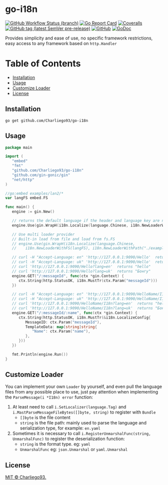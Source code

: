 # go-i18n

[![GitHub Workflow Status (branch)](https://img.shields.io/github/workflow/status/Charliego93/go-i18n/Go/main?logo=github)](https://github.com/Charliego93/go-i18n/actions/workflows/go.yml)
[![Go Report Card](https://goreportcard.com/badge/github.com/Charliego93/go-i18n)](https://goreportcard.com/report/github.com/Charliego93/go-i18n)
[![Coveralls](https://img.shields.io/coveralls/github/Charliego93/go-i18n?logo=coveralls&color=8345D5)](https://coveralls.io/github/Charliego93/go-i18n?branch=main)
[![GitHub tag (latest SemVer pre-release)](https://img.shields.io/github/v/tag/Charliego93/go-i18n?include_prereleases)](https://github.com/Charliego93/go-i18n/tags)
[![GitHub](https://img.shields.io/github/license/Charliego93/go-i18n?color=D96BA2)](https://github.com/Charliego93/go-i18n/blob/main/LICENSE)
[![GoDoc](https://godoc.org/github.com/Charliego93/go-i18n?status.svg)](https://godoc.org/github.com/Charliego93/go-i18n)

Provides simplicity and ease of use, no specific framework restrictions, easy access to any framework based on `http.Handler`

# Table of Contents

- [Installation](#installation)
- [Usage](#usage)
- [Customize Loader](#customize-loader)
- [License](#license)

## Installation

```shell
go get github.com/Charliego93/go-i18n
```

## Usage

```go
package main

import (
   "embed"
   "fmt"
   "github.com/Charliego93/go-i18n"
   "github.com/gin-gonic/gin"
   "net/http"
)

//go:embed examples/lan2/*
var langFS embed.FS

func main() {
   engine := gin.New()

   // returns the default language if the header and language key are not specified or if the language does not exist
   engine.Use(gin.WrapH(i18n.Localize(language.Chinese, i18n.NewLoaderWithPath("./examples/simple"))))

   // Use multi loader provider
   // Built-in load from file and load from fs.FS
   // engine.Use(gin.WrapH(i18n.Localize(language.Chinese, 
   //    i18n.NewLoaderWithFS(langFS), i18n.NewLoaderWithPath("./examples/lan1"))))

   // curl -H "Accept-Language: en" 'http://127.0.0.1:9090/Hello'  returns "hello"
   // curl -H "Accept-Language: uk" 'http://127.0.0.1:9090/Hello'  returns "Бонгу"
   // curl 'http://127.0.0.1:9090/Hello?lang=en'  returns "hello"
   // curl 'http://127.0.0.1:9090/Hello?lang=uk'  returns "Бонгу"
   engine.GET("/:messageId", func(ctx *gin.Context) {
      ctx.String(http.StatusOK, i18n.MustTr(ctx.Param("messageId")))
   })

   // curl -H "Accept-Language: en" 'http://127.0.0.1:9090/HelloName/I18n'  returns "hello I18n"
   // curl -H "Accept-Language: uk" 'http://127.0.0.1:9090/HelloName/I18n'  returns "Бонгу I18n"
   // curl 'http://127.0.0.1:9090/HelloName/I18n?lang=en'  returns "hello I18n"
   // curl 'http://127.0.0.1:9090/HelloName/I18n?lang=uk'  returns "Бонгу I18n"
   engine.GET("/:messageId/:name", func(ctx *gin.Context) {
      ctx.String(http.StatusOK, i18n.MustTr(&i18n.LocalizeConfig{
         MessageID: ctx.Param("messageId"),
         TemplateData: map[string]string{
            "Name": ctx.Param("name"),
         },
      }))
   })

   fmt.Println(engine.Run())
}
```

## Customize Loader

You can implement your own `Loader` by yourself, and even pull the language files from any 
possible place to use, just pay attention when implementing the `ParseMessage(i *I18n) error` function:
1. At least need to call `i.SetLocalizer(language.Tag)` and `i.MastParseMessageFileBytes([]byte, string)` to register with `Bundle`
    - `[]byte` is the file content
    - `string` is the file path: mainly used to parse the language and serialization type, for example: `en.yaml`
2. Sometimes it is necessary to call `i.RegisterUnmarshalFunc(string, UnmarshalFunc)` to register the deserialization function:
   - `string` is the format type. eg: `yaml`
   - `UnmarshalFunc` eg: `json.Unmarshal` or `yaml.Unmarshal`

## License

[MIT © Charliego93.](LICENSE)
